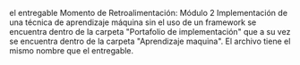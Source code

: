 el entregable Momento de Retroalimentación: Módulo 2 Implementación de una técnica de aprendizaje máquina sin el uso de un framework se encuentra dentro de la carpeta "Portafolio de implementación" que a su vez se encuentra dentro de la carpeta "Aprendizaje maquina". El archivo tiene el mismo nombre que el entregable.
